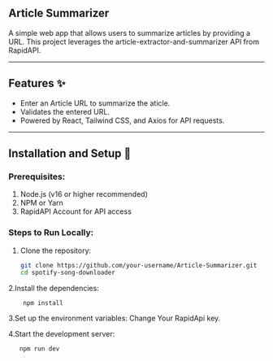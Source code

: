
## Article Summarizer

A simple web app that allows users to summarize articles by providing a URL. This project leverages the article-extractor-and-summarizer API from RapidAPI.

---

## Features ✨
- Enter an Article URL to summarize the aticle.
- Validates the entered URL.
- Powered by React, Tailwind CSS, and Axios for API requests.

---

## Installation and Setup 🚀

### Prerequisites:
1. Node.js (v16 or higher recommended)
2. NPM or Yarn
3. RapidAPI Account for API access

### Steps to Run Locally:
1. Clone the repository:
   ```bash
   git clone https://github.com/your-username/Article-Summarizer.git
   cd spotify-song-downloader


2.Install the dependencies:

        npm install

3.Set up the environment variables:
      Change Your RapidApi key.

 4.Start the development server:

       npm run dev
